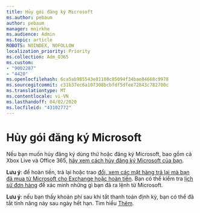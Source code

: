 ```yaml
---
title: Hủy gói đăng ký Microsoft
ms.author: pebaum
author: pebaum
manager: mnirkhe
ms.audience: Admin
ms.topic: article
ROBOTS: NOINDEX, NOFOLLOW
localization_priority: Priority
ms.collection: Adm_O365
ms.custom:
- "9002287"
- "4420"
ms.openlocfilehash: 6ca5ab985543e81108c85094f34bae84668c9978
ms.sourcegitcommit: c31b37ec6a107308bcbfdf5dfee72843c782700c
ms.translationtype: MT
ms.contentlocale: vi-VN
ms.lasthandoff: 04/02/2020
ms.locfileid: "43102772"
---
```

# <a name="cancel-microsoft-subscription"></a>Hủy gói đăng ký Microsoft

Nếu bạn muốn hủy đăng ký dùng thử hoặc đăng ký Microsoft, bao gồm cả Xbox Live và Office 365, [hãy xem cách hủy đăng ký Microsoft của bạn](https://support.microsoft.com/help/4027815).

**Lưu ý**: để hoàn tiền, trả lại hoặc trao [đổi, xem các mặt hàng trả lại mà bạn đã mua từ Microsoft cho Exchange hoặc hoàn tiền](https://support.microsoft.com/help/10558). Bạn có thể kiểm tra [lịch sử đơn hàng](https://account.microsoft.com/billing/orders/) để xác minh những gì bạn đã ra lệnh từ Microsoft. 

**Lưu ý**: nếu bạn thấy khoản phí sau khi tắt thanh toán định kỳ, bạn có thể đã tắt tính năng này sau ngày hết hạn. Tìm hiểu [Thêm](https://support.microsoft.com/help/10640). 
